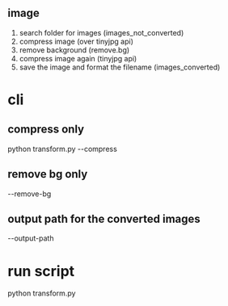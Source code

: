 ## image
1. search folder for images (images_not_converted)
2. compress image (over tinyjpg api)
3. remove background (remove.bg)
4. compress image again (tinyjpg api)
5. save the image and format the filename (images_converted)

# cli
## compress only
python transform.py --compress
## remove bg only
--remove-bg
## output path for the converted images
--output-path


# run script
python transform.py
